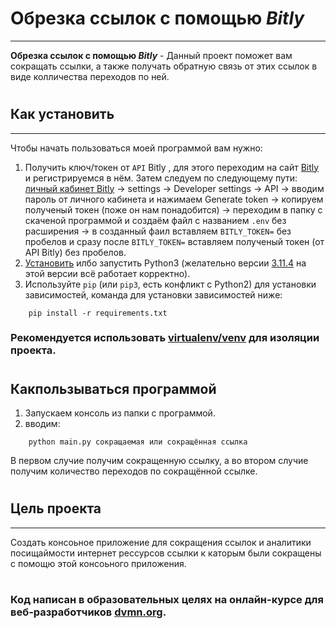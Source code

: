 

# __Обрезка ссылок с помощью *Bitly*__
___
__Обрезка ссылок с помощью *Bitly*__ - Данный проект поможет вам сокращать ссылки, а также получать обратную связь от этих ссылок в виде колличества переходов по ней.

#
## __Как установить__
___
Чтобы начать пользоваться моей программой вам нужно:
1. Получить ключ/токен от `API` Bitly , для этого переходим на сайт [Bitly](https://bitly.is/3PYvAPr) и регистрируемся в нём. 
Затем следуем по следующему пути: [личный кабинет Bitly](https://bitly.is/3PYvAPr) → settings → Developer settings → API → вводим пароль от личного кабинета и нажимаем Generate token → копируем полученый токен (поже он нам понадобится) → переходим в папку с скаченой программой и создаём файл с названием `.env` без расширения → в созданный фаил вставляем `BITLY_TOKEN=` без пробелов и сразу после `BITLY_TOKEN=` вставляем полученый токен (от API Bitly) без пробелов.
2. [Установить](https://bit.ly/3O1rWkW) илбо запустить Python3 (желательно версии [3.11.4](https://bit.ly/46MvdgG) на этой версии всё работает корректно).
3. Используйте `pip` (или `pip3`, есть конфликт с Python2) для установки зависимостей, команда для установки зависимостей ниже:
```
    pip install -r requirements.txt
```
### Рекомендуется использовать [virtualenv/venv](https://bit.ly/3XUudTL) для изоляции проекта.

#
## Какпользываться программой
1. Запускаем консоль из папки с программой.
2. вводим:
 ```
     python main.py сокращаемая или сокращённая ссылка
 ``` 
   В первом случие получим сокращенную ссылку, а во втором случие получим количество переходов по сокращённой ссылке.

#
## Цель проекта
___
Создать консоьное приложение для сокращения ссылок и аналитики посищаймости интернет рессурсов ссылки к каторым были сокращены с помощю этой консоьного приложения.

#
### Код написан в образовательных целях на онлайн-курсе для веб-разработчиков [dvmn.org](https://bit.ly/3O12fRN).
